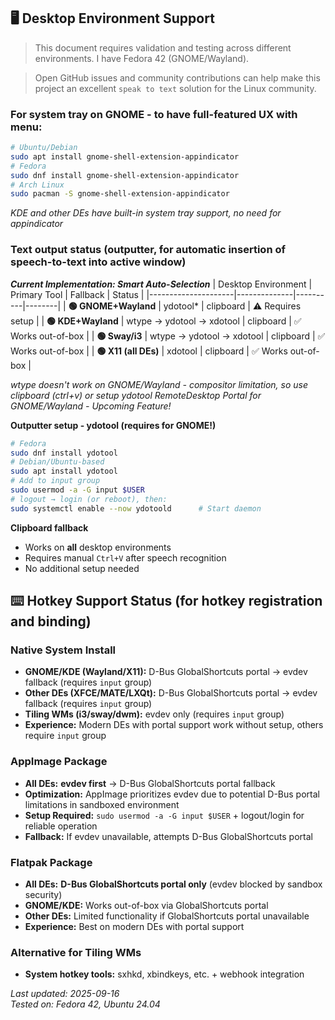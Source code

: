 ## 🖥️ Desktop Environment Support

> This document requires validation and testing across different environments. I have Fedora 42 (GNOME/Wayland).

> Open GitHub issues and community contributions can help make this project an excellent `speak to text` solution for the Linux community. 

### **For system tray on GNOME - to have full-featured UX with menu**:
```bash
# Ubuntu/Debian
sudo apt install gnome-shell-extension-appindicator
# Fedora
sudo dnf install gnome-shell-extension-appindicator
# Arch Linux
sudo pacman -S gnome-shell-extension-appindicator
```
*KDE and other DEs have built-in system tray support, no need for appindicator*

### **Text output status (outputter, for automatic insertion of speech-to-text into active window)**

***Current Implementation: Smart Auto-Selection***
| Desktop Environment | Primary Tool | Fallback | Status |
|---------------------|--------------|----------|--------|
| **🟢 GNOME+Wayland** | ydotool* | clipboard | ⚠️ Requires setup |
| **🟢 KDE+Wayland** | wtype → ydotool → xdotool | clipboard | ✅ Works out-of-box |
| **🟢 Sway/i3** | wtype → ydotool → xdotool | clipboard | ✅ Works out-of-box |
| **🟢 X11 (all DEs)** | xdotool | clipboard | ✅ Works out-of-box |

 *wtype doesn't work on GNOME/Wayland - compositor limitation, so use clipboard (ctrl+v) or setup ydotool*
 *RemoteDesktop Portal for GNOME/Wayland - Upcoming Feature!*

**Outputter setup - ydotool (requires for GNOME!)**
```bash
# Fedora
sudo dnf install ydotool
# Debian/Ubuntu-based
sudo apt install ydotool
# Add to input group
sudo usermod -a -G input $USER            
# logout → login (or reboot), then:
sudo systemctl enable --now ydotoold      # Start daemon
```

**Clipboard fallback**
- Works on **all** desktop environments  
- Requires manual `Ctrl+V` after speech recognition
- No additional setup needed

## ⌨️ **Hotkey Support Status (for hotkey registration and binding)**

### **Native System Install**
- **GNOME/KDE (Wayland/X11):** D-Bus GlobalShortcuts portal → evdev fallback (requires `input` group)
- **Other DEs (XFCE/MATE/LXQt):** D-Bus GlobalShortcuts portal → evdev fallback (requires `input` group)
- **Tiling WMs (i3/sway/dwm):** evdev only (requires `input` group)
- **Experience:** Modern DEs with portal support work without setup, others require `input` group

### **AppImage Package**
- **All DEs:** **evdev first** → D-Bus GlobalShortcuts portal fallback
- **Optimization:** AppImage prioritizes evdev due to potential D-Bus portal limitations in sandboxed environment
- **Setup Required:** `sudo usermod -a -G input $USER` + logout/login for reliable operation
- **Fallback:** If evdev unavailable, attempts D-Bus GlobalShortcuts portal

### **Flatpak Package**
- **All DEs:** **D-Bus GlobalShortcuts portal only** (evdev blocked by sandbox security)
- **GNOME/KDE:** Works out-of-box via GlobalShortcuts portal
- **Other DEs:** Limited functionality if GlobalShortcuts portal unavailable
- **Experience:** Best on modern DEs with portal support

### **Alternative for Tiling WMs**
- **System hotkey tools:** sxhkd, xbindkeys, etc. + webhook integration

*Last updated: 2025-09-16*  
*Tested on: Fedora 42, Ubuntu 24.04*